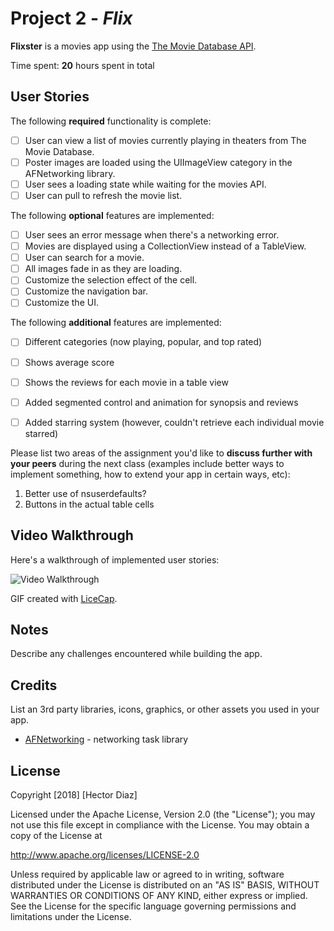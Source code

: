 # Project 2 - *Flix*

**Flixster** is a movies app using the [The Movie Database API](http://docs.themoviedb.apiary.io/#).

Time spent: **20** hours spent in total

## User Stories

The following **required** functionality is complete:

- [ ] User can view a list of movies currently playing in theaters from The Movie Database.
- [ ] Poster images are loaded using the UIImageView category in the AFNetworking library.
- [ ] User sees a loading state while waiting for the movies API.
- [ ] User can pull to refresh the movie list.

The following **optional** features are implemented:

- [ ] User sees an error message when there's a networking error.
- [ ] Movies are displayed using a CollectionView instead of a TableView.
- [ ] User can search for a movie.
- [ ] All images fade in as they are loading.
- [ ] Customize the selection effect of the cell.
- [ ] Customize the navigation bar.
- [ ] Customize the UI.

The following **additional** features are implemented:

- [ ] Different categories (now playing, popular, and top rated)
- [ ] Shows average score
- [ ] Shows the reviews for each movie in a table view
- [ ] Added segmented control and animation for synopsis and reviews
- [ ] Added starring system (however, couldn't retrieve each individual movie starred)


Please list two areas of the assignment you'd like to **discuss further with your peers** during the next class (examples include better ways to implement something, how to extend your app in certain ways, etc):

1. Better use of nsuserdefaults?
2. Buttons in the actual table cells

## Video Walkthrough

Here's a walkthrough of implemented user stories:

<img src='https://i.imgur.com/QxPHVpv.gif' title='Video Walkthrough' width='' alt='Video Walkthrough' />

GIF created with [LiceCap](http://www.cockos.com/licecap/).

## Notes

Describe any challenges encountered while building the app.

## Credits

List an 3rd party libraries, icons, graphics, or other assets you used in your app.

- [AFNetworking](https://github.com/AFNetworking/AFNetworking) - networking task library

## License

Copyright [2018] [Hector Diaz]

Licensed under the Apache License, Version 2.0 (the "License");
you may not use this file except in compliance with the License.
You may obtain a copy of the License at

http://www.apache.org/licenses/LICENSE-2.0

Unless required by applicable law or agreed to in writing, software
distributed under the License is distributed on an "AS IS" BASIS,
WITHOUT WARRANTIES OR CONDITIONS OF ANY KIND, either express or implied.
See the License for the specific language governing permissions and
limitations under the License.
